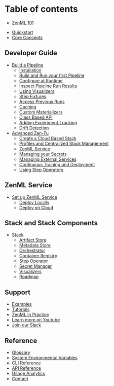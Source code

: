 # Table of contents

- [ZenML 101](index.md)
* [Quickstart](introduction/quickstart-guide.md)
* [Core Concepts](introduction/core-concepts.md)

## Developer Guide

* [Build a Pipeline]()
  * [Installation](guides/basics/installation.md)
  * [Build and Run your first Pipeline](guides/basics/step_pipeline_run.md)
  * [Configure at Runtime](guides/basics/pipeline-configuration.md)
  * [Inspect Pipeline Run Results](guides/basics/post-execution-workflow.md)
  * [Using Visualizers](guides/basics/visualizers.md)
  * [Step Fixtures](guides/basics/step-fixtures.md)
  * [Access Previous Runs](guides/basics/historic-runs.m)
  * [Caching](guides/basics/caching.md)
  * [Custom Materializers](guides/basics/custom-materializer.md)
  * [Class Based API](guides/basics/class_based_api.md)
  * [Adding Experiment Tracking]()
  * [Drift Detection]()
* [Advanced Zen-Fu](guides/Advanced_Zen_Fu)
  * [Create a Cloud Based Stack](guides/Advanced_Zen_Fu/guide-aws-gcp-azure.md)
  * [Profiles and Centralized Stack Management](guides/Advanced_Zen_Fu/profiles.md)
  * [ZenML Service]()
  * [Managing your Secrets](guides/Advanced_Zen_Fu/secrets.md)
  * [Managing External Services](guides/Advanced_Zen_Fu/services.md)
  * [Continuous Training and Deployment](guides/Advanced_Zen_Fu/continuous-training-and-deployment.md)
  * [Using Step Operators](guides/Advanced_Zen_Fu/step-operators.md)

## ZenML Service

* [Set up ZenML Service]()
  * [Deploy Locally]()
  * [Deploy on Cloud]()

## Stack and Stack Components

* [Stack]()
  * [Artifact Store](stack_and_components/artifact_store.md)
  * [Metadata Store](stack_and_components/metadata_store.md)
  * [Orchestrator](stack_and_components/orchestrator.md)
  * [Container Registry](stack_and_components/container_registry.md)
  * [Step Operator](stack_and_components/step_operator.md)
  * [Secret Manager](stack_and_components/secret_manager.md)
  * [Visualizers](stack_and_components/visualizers.md)
  - [Roadmap](stack_and_components/roadmap.md)

## Support

- [Examples](https://github.com/zenml-io/zenml/tree/main/examples)
- [Tutorials](https://github.com/zenml-io/zenbytes)
- [ZenML in Practice](https://github.com/zenml-io/zenfiles)
- [Learn more on Youtube](https://www.youtube.com/channel/UCi79n61eV2sVyYxJOqk_bMw)
- [Join our Slack](https://zenml.io/slack-invite/)

## Reference

- [Glossary](reference/glossary.md)
- [System Environmental Variables](reference/system-env.md)
- [CLI Reference](https://apidocs.zenml.io/latest/cli/)
- [API Reference](https://apidocs.zenml.io/latest/)
- [Usage Analytics](reference/usage-analytics.md)
- [Contact](reference/contact.md)
